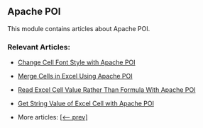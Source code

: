 ## Apache POI

This module contains articles about Apache POI.

### Relevant Articles:

- [Change Cell Font Style with Apache POI](https://www.baeldung.com/apache-poi-change-cell-font)
- [Merge Cells in Excel Using Apache POI](https://www.baeldung.com/java-apache-poi-merge-cells)
- [Read Excel Cell Value Rather Than Formula With Apache POI](https://www.baeldung.com/apache-poi-read-cell-value-formula)
- [Get String Value of Excel Cell with Apache POI](https://www.baeldung.com/java-apache-poi-cell-string-value)

- More articles: [[<-- prev]](../apache-poi-3)
